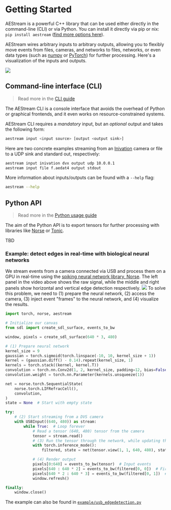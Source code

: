 # Getting Started

AEStream is a powerful C++ library that can be used either directly in the command-line (CLI) or via Python.
You can install it directly via pip or nix: `pip install aestream` ([find more options here](https://aestream.github.io/aestream/install.html)).


AEStream wires arbitrary inputs to arbitrary outputs, allowing you to flexibly move events from files, cameras, and networks to files, networks, or even data types (such as [numpy](https://numpy.org) or [PyTorch](https://pytorch.com)) for further processing.
Here's a visualization of the inputs and outputs.

<img src="https://jegp.github.io/aestream-paper/2212_aestream.svg" />

## Command-line interface (CLI)

> Read more in the [CLI guide](cli.md)

The AEStream CLI is a console interface that avoids the overhead of Python or graphical frontends, and it even works on resource-constrained systems.

AEStream CLI requires a *mandatory* input, but an *optional* output and takes the following form:
```bash
aestream input <input source> [output <output sink>]
```

Here are two concrete examples streaming from an [Inivation](https://inivation.com) camera or file to a UDP sink and standard out, respectively:
```bash
aestream input inivation dvx output udp 10.0.0.1
aestream input file f.aedat4 output stdout 
```

More information about inputs/outputs can be found with a `--help` flag:
```bash
aestream --help
```

## Python API

> Read more in the [Python usage guide](python_usage.md)

The aim of the Python API is to export tensors for further processing with libraries like [Norse](https://github.com/norse/norse) or [Tonic](https://github.com/neuromorphs/tonic).

TBD

### Example: detect edges in real-time with biological neural networks
We stream events from a camera connected via USB and process them on a GPU in real-time using the [spiking neural network library, Norse](https://github.com/norse/norse).
The left panel in the video above shows the raw signal, while the middle and right panels show horizontal and vertical edge detection respectively.
![](https://github.com/aestream/aestream/raw/main/example/usb_edgedetection.gif)
To solve this problem, we need to (1) prepare the neural network, (2) access the camera, (3) inject event "frames" to the neural network, and (4) visualize the results.

```python
import torch, norse, aestream

# Initialize our canvas
from sdl import create_sdl_surface, events_to_bw

window, pixels = create_sdl_surface(640 * 3, 480)

# (1) Prepare neural network
kernel_size = 9
gaussian = torch.sigmoid(torch.linspace(-10, 10, kernel_size + 1))
kernel = (gaussian.diff() - 0.14).repeat(kernel_size, 1)
kernels = torch.stack((kernel, kernel.T))
convolution = torch.nn.Conv2d(1, 2, kernel_size, padding=12, bias=False, dilation=3)
convolution.weight = torch.nn.Parameter(kernels.unsqueeze(1))

net = norse.torch.SequentialState(
    norse.torch.LIFRefracCell(),
    convolution,
)
state = None  # Start with empty state

try:
    # (2) Start streaming from a DVS camera
    with USBInput((640, 480)) as stream:
        while True:  # Loop forever
            # Read a tensor (640, 480) tensor from the camera
            tensor = stream.read()
            # (3) Run the tensor through the network, while updating the state
            with torch.inference_mode():
                filtered, state = net(tensor.view(1, 1, 640, 480), state)

            # (4) Render output
            pixels[0:640] = events_to_bw(tensor)  # Input events
            pixels[640 : 640 * 2] = events_to_bw(filtered[0, 0])  # First channel
            pixels[640 * 2 : 640 * 3] = events_to_bw(filtered[0, 1])  # Second channel
            window.refresh()

finally:
    window.close()
```
The example can also be found in [`example/usb_edgedetection.py`](https://github.com/aestream/aestream/blob/main/example/usb_edgedetection.py)
